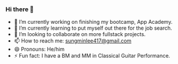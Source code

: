 ### Hi there 👋

- 🔭 I’m currently working on finishing my bootcamp, App Academy.
- 🌱 I’m currently learning to put myself out there for the job search.
- 👯 I’m looking to collaborate on more fullstack projects.
- 📫 How to reach me: sungminlee417@gmail.com
- 😄 Pronouns: He/him
- ⚡ Fun fact: I have a BM and MM in Classical Guitar Performance.

<!-- - 🤔 I’m looking for help with 
- 💬 Ask me about  -->
